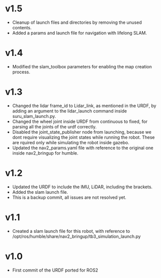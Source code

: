 # v1.5
* Cleanup of launch files and directories by removing the unused contents.
* Added a params and launch file for navigation with lifelong SLAM.

# v1.4
* Modified the slam_toolbox parameters for enabling the map creation process.

# v1.3
* Changed the lidar frame_id to Lidar_link, as mentioned in the URDF, by adding an argument to the lidar_launch command inside suru_slam_launch.py.
* Changed the wheel joint inside URDF from continuous to fixed, for parsing all the joints of the urdf correctly.
* Disabled the joint_state_publisher node from launching, because we dont require visualizing the joint states while running the robot. These are rquired only while simulating the robot inside gazebo.
* Updated the nav2_params.yaml file with reference to the original one inside nav2_bringup for humble.

# v1.2
* Updated the URDF to include the IMU, LiDAR, including the brackets.
* Added the slam launch file.
* This is a backup commit, all issues are not resolved yet.

# v1.1
* Created a slam launch file for this robot, with reference to /opt/ros/humble/share/nav2_bringup/tb3_simulation_launch.py

# v1.0
* First commit of the URDF ported for ROS2